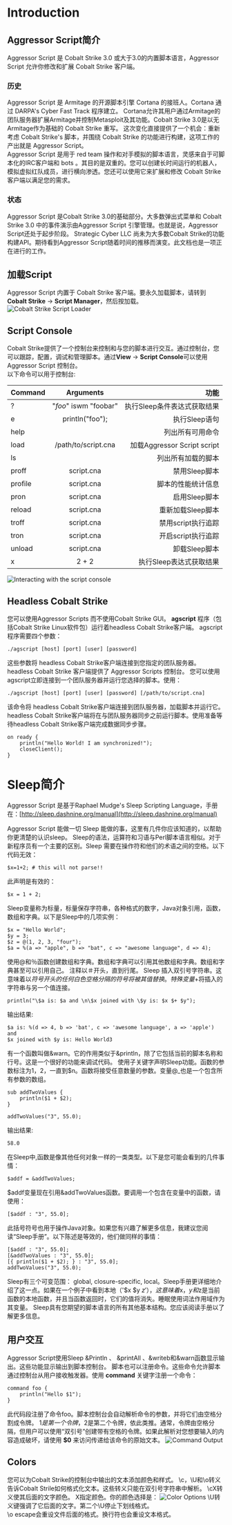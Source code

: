 Introduction
===
## Aggressor Script简介
Aggressor Script 是 Cobalt Strike 3.0 或大于3.0的内置脚本语言，Aggressor Script 允许你修改和扩展 Cobalt Strike 客户端。  
### 历史
Aggressor Script 是 Armitage 的开源脚本引擎 Cortana 的接班人。Cortana 通过 DARPA's Cyber Fast Track 程序建立。 Cortana允许其用户通过Armitage的团队服务器扩展Armitage并控制Metasploit及其功能。Cobalt Strike 3.0是以无Armitage作为基础的 Cobalt Strike 重写。  这次变化直接提供了一个机会：重新考虑 Cobalt Strike's 脚本，并围绕 Cobalt Strike 的功能进行构建，这项工作的产出就是 Aggressor Script。  
Aggressor Script 是用于 red team 操作和对手模拟的脚本语言，灵感来自于可脚本化的IRC客户端和 bots 。其目的是双重的。您可以创建长时间运行的机器人，模拟虚拟红队成员，进行横向渗透。您还可以使用它来扩展和修改 Cobalt Strike 客户端以满足您的需求。
### 状态
Aggressor Script 是Cobalt Strike 3.0的基础部分。大多数弹出式菜单和 Cobalt Strike 3.0 中的事件演示由Aggressor Script 引擎管理。也就是说，Aggressor Script还处于起步阶段。 Strategic Cyber​​ LLC 尚未为大多数Cobalt Strike的功能构建API。期待看到Aggressor Script随着时间的推移而演变。此文档也是一项正在进行的工作。

## 加载Script
Aggressor Script 内置于 Cobalt Strike 客户端。要永久加载脚本，请转到 **Cobalt Strike** -> **Script Manager**，然后按加载。
![Cobalt Strike Script Loader](./images/scriptloader.jpg)
## Script Console
Cobalt Strike提供了一个控制台来控制和与您的脚本进行交互。通过控制台，您可以跟踪，配置，调试和管理脚本。通过**View** -> **Script Console**可以使用Aggressor Script 控制台。  
以下命令可以用于控制台:

|Command| Arguments| 功能|
| ------------- |:-------------:| -----:|
|?|"*foo*" iswm "foobar"|执行Sleep条件表达式获取结果|
|e|println("foo");|执行Sleep语句|
|help||列出所有可用命令|
|load|/path/to/script.cna|加载Aggressor Script script|
|ls||列出所有加载的脚本|
|proff|script.cna|禁用Sleep脚本|
|profile|script.cna|脚本的性能统计信息|
|pron|script.cna|启用Sleep脚本|
|reload|script.cna|重新加载Sleep脚本|
|troff|script.cna|禁用script执行追踪|
|tron|script.cna|开启script执行追踪|
|unload|script.cna|卸载Sleep脚本|
|x|2 + 2|执行Sleep表达式获取结果|


![Interacting with the script console](./images/asconsole.png)
## Headless Cobalt Strike
您可以使用Aggressor Scripts 而不使用Cobalt Strike GUI。 **agscript** 程序（包括Cobalt Strike Linux软件包）运行着headless Cobalt Strike客户端。 agscript程序需要四个参数：
```
./agscript [host] [port] [user] [password]
```
这些参数将 headless Cobalt Strike客户端连接到您指定的团队服务器。headless Cobalt Strike 客户端提供了 Aggressor Scripts 控制台。 您可以使用agscript立即连接到一个团队服务器并运行您选择的脚本。使用：
```
./agscript [host] [port] [user] [password] [/path/to/script.cna]
```
该命令将 headless Cobalt Strike客户端连接到团队服务器，加载脚本并运行它。headless Cobalt Strike客户端将在与团队服务器同步之前运行脚本。使用准备等待headless Cobalt Strike客户端完成数据同步步骤。
```
on ready {
	println("Hello World! I am synchronized!");
	closeClient();
}
```
# Sleep简介
Aggressor Script 是基于Raphael Mudge's Sleep Scripting Language，手册在：[http://sleep.dashnine.org/manual](http://sleep.dashnine.org/manual)  

Aggressor Script 能做一切 Sleep 能做的事，这里有几件你应该知道的，以帮助你更清楚的认识sleep。
Sleep的语法，运算符和习语与Perl脚本语言相似。对于新程序员有一个主要的区别。Sleep 需要在操作符和他们的术语之间的空格。以下代码无效：
```
$x=1+2; # this will not parse!!
```
此声明是有效的：
```
$x = 1 + 2;
```
Sleep变量称为标量，标量保存字符串，各种格式的数字，Java对象引用，函数，数组和字典。以下是Sleep中的几项实例：
```
$x = "Hello World";
$y = 3;
$z = @(1, 2, 3, "four");
$a = %(a => "apple", b => "bat", c => "awesome language", d => 4);
```
使用@和％函数创建数组和字典。数组和字典可以引用其他数组和字典。数组和字典甚至可以引用自己。
注释以＃开头，直到行尾。
Sleep 插入双引号字符串。这意味着以$符号开头的任何白色空格分隔的符号将被其值替换。特殊变量$+将插入的字符串与另一个值连接。
```
println("\$a is: $a and \n\$x joined with \$y is: $x $+ $y");
```
输出结果:
```
$a is: %(d => 4, b => 'bat', c => 'awesome language', a => 'apple') and 
$x joined with $y is: Hello World3
```
有一个函数叫做&warn。它的作用类似于&println，除了它包括当前的脚本名称和行号。这是一个很好的功能来调试代码。
使用子关键字声明Sleep功能。函数的参数标注为$1，$2，一直到$n。函数将接受任意数量的参数。变量@_也是一个包含所有参数的数组。
```
sub addTwoValues {
	println($1 + $2);
}

addTwoValues("3", 55.0);
```
输出结果:
```
58.0
```
在Sleep中,函数是像其他任何对象一样的一类类型。以下是您可能会看到的几件事情：
```
$addf = &addTwoValues; 
```
$addf变量现在引用&addTwoValues函数。要调用一个包含在变量中的函数，请使用：
```
[$addf : "3", 55.0];
```
此括号符号也用于操作Java对象。如果您有兴趣了解更多信息，我建议您阅读“Sleep手册”。以下陈述是等效的，他们做同样的事情：
```
[$addf : "3", 55.0];
[&addTwoValues : "3", 55.0];
[{ println($1 + $2); } : "3", 55.0];
addTwoValues("3", 55.0);
```
Sleep有三个可变范围： global, closure-specific, local。Sleep手册更详细地介绍了这一点。如果在一个例子中看到本地（'$x $y $z'），这意味着$x，$y和$z是当前函数的本地函数，并且当函数返回时，它们的值将消失。睡眠使用词法作用域作为其变量。
Sleep具有您期望的脚本语言的所有其他基本结构。您应该阅读手册以了解更多信息。
## 用户交互
Aggressor Script使用Sleep &Println 、 &printAll 、&writeb和&warn函数显示输出。这些功能显示输出到脚本控制台。
脚本也可以注册命令。这些命令允许脚本通过控制台从用户接收触发器。使用 **command** 关键字注册一个命令：
```
command foo {
	println("Hello $1");
}
```
此代码段注册了命令foo。脚本控制台会自动解析命令的参数，并将它们由空格分割成令牌。 $1是第一个令牌，$2是第二个令牌，依此类推。通常，令牌由空格分隔，但用户可以使用“双引号”创建带有空格的令牌。如果此解析对您想要输入的内容造成破坏，请使用 **$0** 来访问传递给该命令的原始文本。
![Command Output](./images/ascommand.png)
## Colors
您可以为Cobalt Strike的控制台中输出的文本添加颜色和样式。 \c，\U和\o转义告诉Cobalt Strile如何格式化文本。这些转义只能在双引号字符串中解析。
\cX转义使其后面的文字颜色。 X指定颜色。你的颜色选择是：
![Color Options](./images/colors.png)
\U转义键强调了它后面的文字。第二个\U停止下划线格式。  
\o escape会重设文件后面的格式。换行符也会重设文本格式。